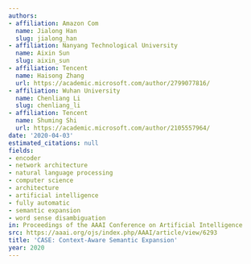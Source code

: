```yaml
---
authors:
- affiliation: Amazon Com
  name: Jialong Han
  slug: jialong_han
- affiliation: Nanyang Technological University
  name: Aixin Sun
  slug: aixin_sun
- affiliation: Tencent
  name: Haisong Zhang
  url: https://academic.microsoft.com/author/2799077816/
- affiliation: Wuhan University
  name: Chenliang Li
  slug: chenliang_li
- affiliation: Tencent
  name: Shuming Shi
  url: https://academic.microsoft.com/author/2105557964/
date: '2020-04-03'
estimated_citations: null
fields:
- encoder
- network architecture
- natural language processing
- computer science
- architecture
- artificial intelligence
- fully automatic
- semantic expansion
- word sense disambiguation
in: Proceedings of the AAAI Conference on Artificial Intelligence
src: https://aaai.org/ojs/index.php/AAAI/article/view/6293
title: 'CASE: Context-Aware Semantic Expansion'
year: 2020
---
```

